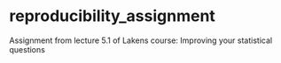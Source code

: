 # reproducibility_assignment
Assignment from lecture 5.1 of Lakens course: Improving your statistical questions
